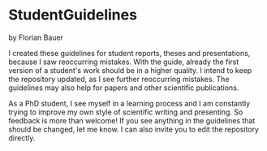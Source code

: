 # StudentGuidelines

by Florian Bauer

I created these guidelines for student reports, theses and presentations, because I saw reoccurring mistakes. With the guide, already the first version of a student's work should be in a higher quality. I intend to keep the repository updated, as I see further reoccurring mistakes. The guidelines may also help for papers and other scientific publications.

As a PhD student, I see myself in a learning process and I am constantly trying to improve my own style of scientific writing and presenting. So feedback is more than welcome! If you see anything in the guidelines that should be changed, let me know. I can also invite you to edit the repository directly.
